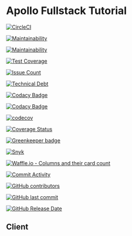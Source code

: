 # Apollo Fullstack Tutorial

[![CircleCI](https://circleci.com/gh/jsdevtools/apollo-client-jsdevtools.svg?style=svg)](https://circleci.com/gh/jsdevtools/apollo-client-jsdevtools)

[![Maintainability](https://api.codeclimate.com/v1/badges/f16251b5099f0bd501d7/maintainability)](https://codeclimate.com/github/jsdevtools/apollo-client-jsdevtools/maintainability)

[![Maintainability](https://api.codeclimate.com/v1/badges/f16251b5099f0bd501d7/maintainability)](https://img.shields.io/codeclimate/maintainability-percentage/jsdevtools/apollo-client-jsdevtools.svg)

[![Test Coverage](https://img.shields.io/codeclimate/coverage/jsdevtools/apollo-client-jsdevtools.svg)](https://codeclimate.com/github/jsdevtools/apollo-client-jsdevtools)

[![Issue Count](https://img.shields.io/codeclimate/issues/jsdevtools/apollo-client-jsdevtools.svg)](https://codeclimate.com/github/jsdevtools/apollo-client-jsdevtools/issues)

[![Technical Debt](https://img.shields.io/codeclimate/tech-debt/jsdevtools/apollo-client-jsdevtools.svg)](https://codeclimate.com/github/jsdevtools/apollo-client-jsdevtools)

[![Codacy Badge](https://api.codacy.com/project/badge/Grade/0bddbab0a7f34ab38b1db14f2f755602)](https://app.codacy.com/app/jsdevtools/apollo-client-jsdevtools?utm_source=github.com&utm_medium=referral&utm_content=jsdevtools/apollo-client-jsdevtools&utm_campaign=Badge_Grade_Settings)

[![Codacy Badge](https://api.codacy.com/project/badge/Coverage/4b093d5a383442ae9df6b154f8b2f3ab)](https://www.codacy.com/app/jsdevtools/apollo-client-jsdevtools?utm_source=github.com&utm_medium=referral&utm_content=jsdevtools/apollo-client-jsdevtools&utm_campaign=Badge_Coverage)

[![codecov](https://codecov.io/gh/jsdevtools/apollo-client-jsdevtools/branch/develop/graph/badge.svg)](https://codecov.io/gh/jsdevtools/apollo-client-jsdevtools)

[![Coverage Status](https://coveralls.io/repos/github/jsdevtools/apollo-client-jsdevtools/badge.svg)](https://coveralls.io/github/jsdevtools/apollo-client-jsdevtools)

[![Greenkeeper badge](https://badges.greenkeeper.io/jsdevtools/apollo-client-jsdevtools.svg)](https://greenkeeper.io/)

[![Snyk](https://img.shields.io/snyk/vulnerabilities/github/jsdevtools/apollo-client-jsdevtools.svg)](https://app.snyk.io/org/jsdevtools/)

[![Waffle.io - Columns and their card count](https://badge.waffle.io/jsdevtools/apollo-client-jsdevtools.svg?columns=all)](https://waffle.io/jsdevtools/apollo-client-jsdevtools)

[![Commit Activity](https://img.shields.io/github/commit-activity/y/jsdevtools/apollo-client-jsdevtools.svg)](https://www.github.com/jsdevtools/apollo-client-jsdevtools)

[![GitHub contributors](https://img.shields.io/github/contributors/jsdevtools/apollo-client-jsdevtools.svg)](https://www.github.com/jsdevtools/apollo-client-jsdevtools)

[![GitHub last commit](https://img.shields.io/github/last-commit/jsdevtools/apollo-client-jsdevtools.svg)](https://www.github.com/jsdevtools/apollo-client-jsdevtools)

[![GitHub Release Date](https://img.shields.io/github/release-date/jsdevtools/apollo-client-jsdevtools.svg)](https://www.github.com/jsdevtools/apollo-client-jsdevtools)

## Client
